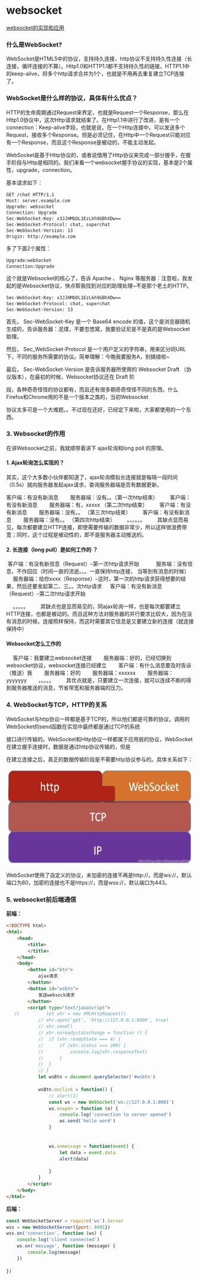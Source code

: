 # websocket

[websocket的实现和应用](https://blog.csdn.net/yexudengzhidao/article/details/92846600)

### 什么是WebSocket?

​    WebSocket是HTML5中的协议，支持持久连接，http协议不支持持久性连接（长连接，循环连接的不算）。Http1.0和HTTP1.1都不支持持久性的链接，HTTP1.1中的keep-alive，将多个http请求合并为1个，也就是不用再去重复建立TCP连接了。

### WebSocket是什么样的协议，具体有什么优点？

​    HTTP的生命周期通过Request来界定，也就是Request一个Response，那么在Http1.0协议中，这次Http请求就结束了。在Http1.1中进行了改进，是有一个connection：Keep-alive字段，也就是说，在一个Http连接中，可以发送多个Request，接收多个Response。但是必须记住，在Http中一个Request只能对应有一个Response，而且这个Response是被动的，不能主动发起。

WebSocket是基于Http协议的，或者说借用了Http协议来完成一部分握手，在握手阶段与Http是相同的。我们来看一个websocket握手协议的实现，基本是2个属性，upgrade，connection。

基本请求如下：

```
GET /chat HTTP/1.1
Host: server.example.com
Upgrade: websocket
Connection: Upgrade
Sec-WebSocket-Key: x3JJHMbDL1EzLkh9GBhXDw==
Sec-WebSocket-Protocol: chat, superchat
Sec-WebSocket-Version: 13
Origin: http://example.com
```

多了下面2个属性：

```
Upgrade:webSocket
Connection:Upgrade
```

这个就是Websocket的核心了，告诉 Apache 、 Nginx 等服务器：注意啦，我发起的是Websocket协议，快点帮我找到对应的助理处理~不是那个老土的HTTP。

```
Sec-WebSocket-Key: x3JJHMbDL1EzLkh9GBhXDw==
Sec-WebSocket-Protocol: chat, superchat
Sec-WebSocket-Version: 13
```

首先， Sec-WebSocket-Key 是一个 Base64 encode 的值，这个是浏览器随机生成的，告诉服务器：泥煤，不要忽悠窝，我要验证尼是不是真的是Websocket助理。

然后， Sec_WebSocket-Protocol 是一个用户定义的字符串，用来区分同URL下，不同的服务所需要的协议。简单理解：今晚我要服务A，别搞错啦~

最后， Sec-WebSocket-Version 是告诉服务器所使用的 Websocket Draft （协议版本），在最初的时候，Websocket协议还在 Draft 阶

段，各种奇奇怪怪的协议都有，而且还有很多期奇奇怪怪不同的东西，什么Firefox和Chrome用的不是一个版本之类的，当初Websocket

协议太多可是一个大难题。。不过现在还好，已经定下来啦，大家都使用的一个东西。

### 3. Websocket的作用

在讲Websocket之前，我就顺带着讲下 ajax轮询和long poll 的原理。

#### 1. Ajax轮询怎么实现的？

其实，这个大多数小伙伴都知道了，ajax轮询模拟长连接就是每隔一段时间（0.5s）就向服务器发起ajax请求，查询服务器端是否有数据更新。

客户端：有没有新消息
　　服务器端：没有。。（第一次http结束）
　　客户端：有没有新消息
　　服务器端：有，xxxxx （第二次http结束）
　　客户端：有没有新消息
　　服务器端：没有。。 （第三次http结束）
　　客户端：有没有新消息
　　服务器端：没有。。 （第四次http结束）
　　。。。。。。
　　其缺点显而易见，每次都要建立HTTP连接，即使需要传输的数据非常少，所以这样很浪费带宽；同时，这个过程是被动性的，即不是服务器主动推送的。

#### 2. 长连接（long pull）是如何工作的 ？

​			客户端：有没有新信息（Request）–第一次http请求开始
　　　服务端：没有信息，不作回应（时间一直的流逝。。。一直保持http连接， 当等到有消息的时候）
　        服务器端：给你xxxx（Response）–这时，第一次的http请求获得想要的结果，然后还要发起第二、三。。次http请求
　        客户端：有没有新消息（Request）–第二次http请求开始

　   。。。。。
　　其缺点也是显而易见的，同ajax轮询一样，也是每次都要建立HTTP连接，也都是被动的。而且这种方法对服务器的并行要求比较大，因为在没有消息的时候，连接照样保持，而这时需要其它信息是又要建立新的连接（就连接保持中）

#### Websocket怎么工作的

　	客户端：我要建立websocket连接
　　服务器端：好的，已经切换到websocket协议，websocket连接已经建立
　　客户端：有什么消息要及时告诉（推送）我
　　服务器端：好的
　　服务器端：xxxxxx
　　服务器端：yyyyyyy
　　。。。。。
　　其优点就是，只要建立一次连接，就可以连续不断的得到服务器推送的消息，节省带宽和服务器端的压力。

### 4. WebSocket与TCP，HTTP的关系

WebSocket与http协议一样都是基于TCP的，所以他们都是可靠的协议，调用的WebSocket的send函数在实现中最终都是通过TCP的系统

接口进行传输的。WebSocket和Http协议一样都属于应用层的协议，WebSocket在建立握手连接时，数据是通过http协议传输的，但是

在建立连接之后，真正的数据传输阶段是不需要http协议参与的。具体关系如下：

![在这里插入图片描述](Imag/watermark,type_ZmFuZ3poZW5naGVpdGk,shadow_10,text_aHR0cHM6Ly9ibG9nLmNzZG4ubmV0L3lleHVkZW5nemhpZGFv,size_16,color_FFFFFF,t_70.jpeg)

WebSocket使用了自定义的协议，未加密的连接不再是http://，而是ws://，默认端口为80，加密的连接也不是https://，而是wss://，默认端口为443。

### 5. websocket前后端通信

**前端：**

```html
<!DOCTYPE html>
<html>
    <head>
        <title>
        </title>
    </head>
    <body>
        <button id="btn">
            ajax请求
        </button>
        <button id="wsbtn">
            发送websock请求
        </button>
        <script type="text/javascript">
   //          let xhr = new XMLHttpRequest()
			// xhr.open('get', 'http://127.0.0.1:8000', true)
			// xhr.send()
			// xhr.onreadystatechange = function () {
			// 	if (xhr.readyState === 4) {
			// 		if (xhr.status === 200) {
			// 			console.log(xhr.responseText)
			// 		}
			// 	}
			// }
			let wsBtn = document.querySelector('#wsbtn')

			wsBtn.onclick = function() {
				// alert(1)
				const ws = new WebSocket('ws://127.0.0.1:8001')
				ws.onopen = function (e) {
					console.log('connection to server opened')
					ws.send('hello word')
				}
				

				ws.onmessage = function(event) {
					let data = event.data
					alert(data)

				}
			}
        </script>
    </body>
</html>
```

**后端：**

```js
const WebSocketServer = require('ws').Server
wss = new WebSocketServer({port: 8001})
wss.on('connection', function (ws) {
    console.log('client connected')
    ws.on('message', function (message) {
        console.log(message)
    })

})
```

